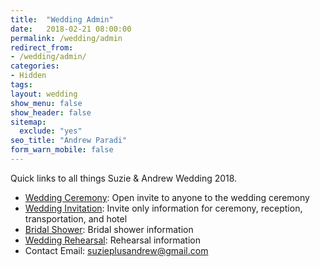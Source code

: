```yaml
---
title:  "Wedding Admin"
date:   2018-02-21 08:00:00
permalink: /wedding/admin
redirect_from:
- /wedding/admin/
categories:
- Hidden
tags:
layout: wedding
show_menu: false
show_header: false
sitemap:
  exclude: "yes"
seo_title: "Andrew Paradi"
form_warn_mobile: false
---
```


Quick links to all things Suzie & Andrew Wedding 2018.

- [Wedding Ceremony](/wedding): Open invite to anyone to the wedding ceremony
- [Wedding Invitation](/wedding/invite): Invite only information for ceremony, reception, transportation, and hotel
- [Bridal Shower](/wedding/shower): Bridal shower information
- [Wedding Rehearsal](/wedding/rehearsal): Rehearsal information
- Contact Email: [suzieplusandrew@gmail.com](mailto:suzieplusandrew@gmail.com)
